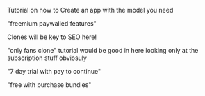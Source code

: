 
Tutorial on how to Create an app with the model you need

"freemium paywalled features"


Clones will be key to SEO here!

"only fans clone" tutorial would be good in here looking only at the subscription stuff obviosuly

"7 day trial with pay to continue"

"free with purchase bundles"
